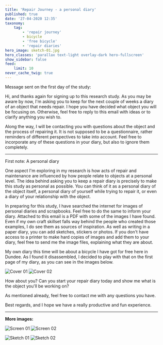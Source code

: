 ```yaml
---
title: 'Repair Journey - a personal diary'
published: true
date: '27-04-2020 12:35'
taxonomy:
    tag:
        - 'repair journey'
        - bicycle
        - 'free bicycle'
        - 'repair diaries'
hero_image: sketch-01.jpg
hero_classes: 'parallax text-light overlay-dark hero-fullscreen'
show_sidebar: false
feed:
    limit: 10
never_cache_twig: true
---
```


Message sent on the first day of the study:

Hi, and thanks again for signing up to this research study. As you may be aware by now, I'm asking you to keep for the next couple of weeks a diary of an object that needs repair. I hope you have decided what object you will be focusing on. Otherwise, feel free to reply to this email with ideas or to clarify anything you wish to.

Along the way, I will be contacting you with questions about the object and the process of repairing it. It is not supposed to be a questionnaire, rather reminders of different perspectives to take into account. Feel free to incorporate any of these questions in your diary, but also to ignore them completely. 

----

First note: A personal diary

One aspect I'm exploring in my research is how acts of repair and maintenance are influenced by how people relate to objects at a personal level. The idea behind asking you to keep a repair diary is precisely to make this study as personal as possible. You can think of it as a personal diary of the object itself, a personal diary of yourself while trying to repair it, or even a diary of your relationship with the object.

In preparing for this study, I have searched the internet for images of personal diaries and scrapbooks. Feel free to do the same to inform your diary. Attached to this email is a PDF with some of the images I have found. Even if my own craft skillset falls way behind the people who created those examples, I do see them as sources of inspiration. As well as writing in a paper diary, you can add sketches, stickers or photos. If you don't have access to a printer to make hard copies of images and add them to your diary, feel free to send me the image files, explaining what they are about.

My own diary this time will be about a bicycle I have got for free here in Dundee. As I found it disassembled, I decided to play with that on the first page of my diary, as you can see in the images below.

![Cover 01](cover-01.jpg?lightbox=1000&resize=455,455)
![Cover 02](cover-02.jpg?lightbox=1000&resize=455,455)

How about you? Can you start your repair diary today and show me what is the object you'll be working on?

As mentioned already, feel free to contact me with any questions you have.

Best regards, and I hope we have a really productive and fun experience.

---

**More images:**

![Screen 01](screen-01.jpg?lightbox=1000&resize=455,455)
![Screen 02](screen-02.jpg?lightbox=1000&resize=455,455)

![Sketch 01](sketch-01.jpg?lightbox=1000&resize=455,455)
![Sketch 02](sketch-02.jpg?lightbox=1000&resize=455,455)
